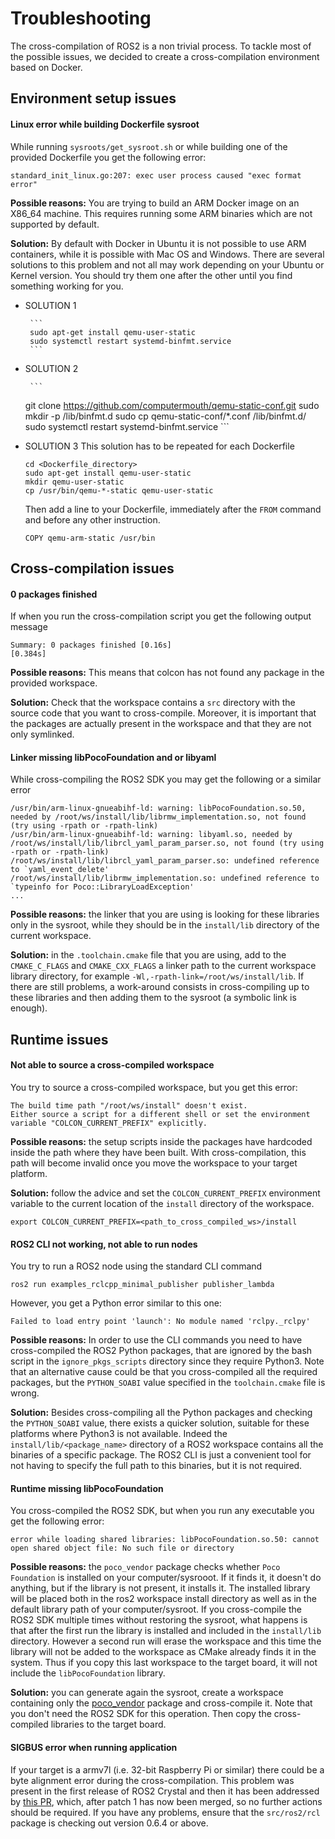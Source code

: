 # Troubleshooting


The cross-compilation of ROS2 is a non trivial process. To tackle most of the possible issues, we decided to create a cross-compilation environment based on Docker.


## Environment setup issues


#### Linux error while building Dockerfile sysroot

While running `sysroots/get_sysroot.sh` or while building one of the provided Dockerfile you get the following error:

```
standard_init_linux.go:207: exec user process caused "exec format error"
```

**Possible reasons:** You are trying to build an ARM Docker image on an X86_64 machine. This requires running some ARM binaries which are not supported by default.

**Solution:** By default with Docker in Ubuntu it is not possible to use ARM containers, while it is possible with Mac OS and Windows.
There are several solutions to this problem and not all may work depending on your Ubuntu or Kernel version. You should try them one after the other until you find something working for you.

 - SOLUTION 1

        ```
        sudo apt-get install qemu-user-static
        sudo systemctl restart systemd-binfmt.service
        ```

 - SOLUTION 2 

        ```
	git clone https://github.com/computermouth/qemu-static-conf.git
	sudo mkdir -p /lib/binfmt.d
	sudo cp qemu-static-conf/*.conf /lib/binfmt.d/
	sudo systemctl restart systemd-binfmt.service
        ```

 - SOLUTION 3
  	This solution has to be repeated for each Dockerfile 

	```
	cd <Dockerfile_directory>
	sudo apt-get install qemu-user-static
	mkdir qemu-user-static
	cp /usr/bin/qemu-*-static qemu-user-static
	```

	Then add a line to your Dockerfile, immediately after the `FROM` command and before any other instruction.

	```
	COPY qemu-arm-static /usr/bin
	```




## Cross-compilation issues

#### 0 packages finished

If when you run the cross-compilation script you get the following output message

```
Summary: 0 packages finished [0.16s]
[0.384s]
```

**Possible reasons:** This means that colcon has not found any package in the provided workspace.

**Solution:** Check that the workspace contains a `src` directory with the source code that you want to cross-compile. Moreover, it is important that the packages are actually present in the workspace and that they are not only symlinked.


#### Linker missing libPocoFoundation and or libyaml

While cross-compiling the ROS2 SDK you may get the following or a similar error

```
/usr/bin/arm-linux-gnueabihf-ld: warning: libPocoFoundation.so.50, needed by /root/ws/install/lib/librmw_implementation.so, not found (try using -rpath or -rpath-link)
/usr/bin/arm-linux-gnueabihf-ld: warning: libyaml.so, needed by /root/ws/install/lib/librcl_yaml_param_parser.so, not found (try using -rpath or -rpath-link)
/root/ws/install/lib/librcl_yaml_param_parser.so: undefined reference to `yaml_event_delete'
/root/ws/install/lib/librmw_implementation.so: undefined reference to `typeinfo for Poco::LibraryLoadException'
...
```

**Possible reasons:** the linker that you are using is looking for these libraries only in the sysroot, while they should be in the `install/lib` directory of the current workspace.

**Solution:** in the `.toolchain.cmake` file that you are using, add to the `CMAKE_C_FLAGS` and `CMAKE_CXX_FLAGS` a linker path to the current workspace library directory, for example `-Wl,-rpath-link=/root/ws/install/lib`.
If there are still problems, a work-around consists in cross-compiling up to these libraries and then adding them to the sysroot (a symbolic link is enough).


## Runtime issues

#### Not able to source a cross-compiled workspace

You try to source a cross-compiled workspace, but you get this error:

```
The build time path "/root/ws/install" doesn't exist.
Either source a script for a different shell or set the environment variable "COLCON_CURRENT_PREFIX" explicitly.
```

**Possible reasons:** the setup scripts inside the packages have hardcoded inside the path where they have been built. With cross-compilation, this path will become invalid once you move the workspace to your target platform.

**Solution:** follow the advice and set the `COLCON_CURRENT_PREFIX` environment variable to the current location of the `install` directory of the workspace.

```
export COLCON_CURRENT_PREFIX=<path_to_cross_compiled_ws>/install
```

#### ROS2 CLI not working, not able to run nodes

You try to run a ROS2 node using the standard CLI command

```
ros2 run examples_rclcpp_minimal_publisher publisher_lambda
```

However, you get a Python error similar to this one:

```
Failed to load entry point 'launch': No module named 'rclpy._rclpy'
```

**Possible reasons:** In order to use the CLI commands you need to have cross-compiled the ROS2 Python packages, that are ignored by the bash script in the `ignore_pkgs_scripts` directory since they require Python3.
Note that an alternative cause could be that you cross-compiled all the required packages, but the `PYTHON_SOABI` value specified in the `toolchain.cmake` file is wrong.

**Solution:** Besides cross-compiling all the Python packages and checking the `PYTHON_SOABI` value, there exists a quicker solution, suitable for these platforms where Python3 is not available.
Indeed the `install/lib/<package_name>` directory of a ROS2 workspace contains all the binaries of a specific package. The ROS2 CLI is just a convenient tool for not having to specify the full path to this binaries, but it is not required.



#### Runtime missing libPocoFoundation

You cross-compiled the ROS2 SDK, but when you run any executable you get the following error:

```
error while loading shared libraries: libPocoFoundation.so.50: cannot open shared object file: No such file or directory
```

**Possible reasons:** the `poco_vendor` package checks whether `Poco Foundation` is installed on your computer/sysrooot. If it finds it, it doesn't do anything, but if the library is not present, it installs it.
The installed library will be placed both in the ros2 workspace install directory as well as in the default library path of your computer/sysroot.
If you cross-compile the ROS2 SDK multiple times without restoring the sysroot, what happens is that after the first run the library is installed and included in the `install/lib` directory. However a second run will erase the workspace and this time the library will not be added to the workspace as CMake already finds it in the system. Thus if you copy this last workspace to the target board, it will not include the `libPocoFoundation` library.

**Solution:** you can generate again the sysroot, create a workspace containing only the [poco_vendor](https://github.com/ros2/poco_vendor) package and cross-compile it. Note that you don't need the ROS2 SDK for this operation.
Then copy the cross-compiled libraries to the target board.


#### SIGBUS error when running application

If your target is a armv7l (i.e. 32-bit Raspberry Pi or similar) there could be a byte alignment error during the cross-compilation.
This problem was present in the first release of ROS2 Crystal and then it has been addressed by [this PR](https://github.com/ros2/rcl/pull/365), which, after patch 1 has now been merged, so no further actions should be required.
If you have any problems, ensure that the `src/ros2/rcl` package is checking out version 0.6.4 or above.
